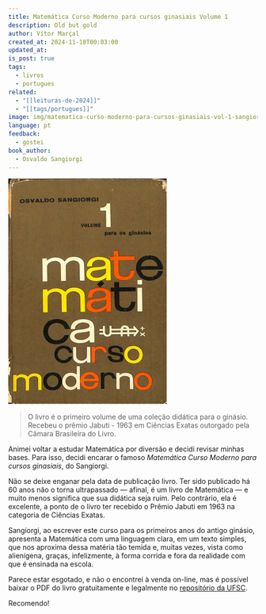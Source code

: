 ```yaml
---
title: Matemática Curso Moderno para cursos ginasiais Volume 1
description: Old but gold
author: Vítor Marçal
created_at: 2024-11-10T00:03:00
updated_at: 
is_post: true
tags:
  - livros
  - portugues
related:
  - "[[leituras-de-2024]]"
  - "[[tags/portugues]]"
image: img/matematica-curso-moderno-para-cursos-ginasiais-vol-1-sangiorgi.png
language: pt
feedback:
  - gostei
book_author:
  - Osvaldo Sangiorgi
---
```


![Matemática Curso Moderno para cursos ginasiais Volume 1, de Osvaldo Sangiorgi](img/matematica-curso-moderno-para-cursos-ginasiais-vol-1-sangiorgi.png)

> O livro é o primeiro volume de uma coleção didática para o ginásio. Recebeu o prêmio Jabuti - 1963 em Ciências Exatas outorgado pela Câmara Brasileira do Livro.

Animei voltar a estudar Matemática por diversão e decidi revisar minhas bases. Para isso, decidi encarar o famoso _Matemática Curso Moderno para cursos ginasiais_, do Sangiorgi. 

Não se deixe enganar pela data de publicação livro. Ter sido publicado há 60 anos não o torna ultrapassado — afinal, é um livro de Matemática — e muito menos significa que sua didática seja ruim. Pelo contrário, ela é excelente, a ponto de o livro ter recebido o Prêmio Jabuti em 1963 na categoria de Ciências Exatas. 

Sangiorgi, ao escrever este curso para os primeiros anos do antigo ginásio, apresenta a Matemática com uma linguagem clara, em um texto simples, que nos aproxima dessa matéria tão temida e, muitas vezes, vista como alienígena, graças, infelizmente, à forma corrida e fora da realidade com que é ensinada na escola.

Parece estar esgotado, e não o encontrei à venda on-line, mas é possível baixar o PDF do livro gratuitamente e legalmente no [repositório da UFSC](https://repositorio.ufsc.br/handle/123456789/221459).

Recomendo!